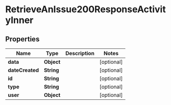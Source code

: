 

# RetrieveAnIssue200ResponseActivityInner


## Properties

| Name | Type | Description | Notes |
|------------ | ------------- | ------------- | -------------|
|**data** | **Object** |  |  [optional] |
|**dateCreated** | **String** |  |  [optional] |
|**id** | **String** |  |  [optional] |
|**type** | **String** |  |  [optional] |
|**user** | **Object** |  |  [optional] |



